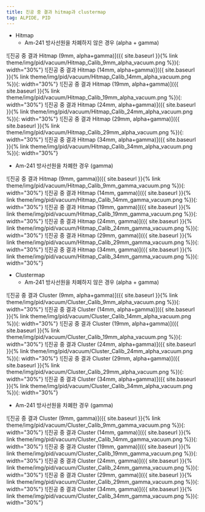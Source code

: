 ```yaml
---
title: 진공 중 결과 hitmap과 clustermap
tag: ALPIDE, PID
---
```


- Hitmap
  - Am-241 방사선원을 차폐하지 않은 경우 (alpha + gamma)

![진공 중 결과 Hitmap (9mm, alpha+gamma)]({{ site.baseurl }}{% link theme/img/pid/vacuum/Hitmap_Calib_9mm_alpha_vacuum.png %}){: width="30%"}
![진공 중 결과 Hitmap (14mm, alpha+gamma)]({{ site.baseurl }}{% link theme/img/pid/vacuum/Hitmap_Calib_14mm_alpha_vacuum.png %}){: width="30%"}
![진공 중 결과 Hitmap (19mm, alpha+gamma)]({{ site.baseurl }}{% link theme/img/pid/vacuum/Hitmap_Calib_19mm_alpha_vacuum.png %}){: width="30%"}
![진공 중 결과 Hitmap (24mm, alpha+gamma)]({{ site.baseurl }}{% link theme/img/pid/vacuum/Hitmap_Calib_24mm_alpha_vacuum.png %}){: width="30%"}
![진공 중 결과 Hitmap (29mm, alpha+gamma)]({{ site.baseurl }}{% link theme/img/pid/vacuum/Hitmap_Calib_29mm_alpha_vacuum.png %}){: width="30%"}
![진공 중 결과 Hitmap (34mm, alpha+gamma)]({{ site.baseurl }}{% link theme/img/pid/vacuum/Hitmap_Calib_34mm_alpha_vacuum.png %}){: width="30%"}

  - Am-241 방사선원을 차폐한 경우 (gamma)

![진공 중 결과 Hitmap (9mm, gamma)]({{ site.baseurl }}{% link theme/img/pid/vacuum/Hitmap_Calib_9mm_gamma_vacuum.png %}){: width="30%"}
![진공 중 결과 Hitmap (14mm, gamma)]({{ site.baseurl }}{% link theme/img/pid/vacuum/Hitmap_Calib_14mm_gamma_vacuum.png %}){: width="30%"}
![진공 중 결과 Hitmap (19mm, gamma)]({{ site.baseurl }}{% link theme/img/pid/vacuum/Hitmap_Calib_19mm_gamma_vacuum.png %}){: width="30%"}
![진공 중 결과 Hitmap (24mm, gamma)]({{ site.baseurl }}{% link theme/img/pid/vacuum/Hitmap_Calib_24mm_gamma_vacuum.png %}){: width="30%"}
![진공 중 결과 Hitmap (29mm, gamma)]({{ site.baseurl }}{% link theme/img/pid/vacuum/Hitmap_Calib_29mm_gamma_vacuum.png %}){: width="30%"}
![진공 중 결과 Hitmap (34mm, gamma)]({{ site.baseurl }}{% link theme/img/pid/vacuum/Hitmap_Calib_34mm_gamma_vacuum.png %}){: width="30%"}

- Clustermap
  - Am-241 방사선원을 차폐하지 않은 경우 (alpha + gamma)

![진공 중 결과 Cluster (9mm, alpha+gamma)]({{ site.baseurl }}{% link theme/img/pid/vacuum/Cluster_Calib_9mm_alpha_vacuum.png %}){: width="30%"}
![진공 중 결과 Cluster (14mm, alpha+gamma)]({{ site.baseurl }}{% link theme/img/pid/vacuum/Cluster_Calib_14mm_alpha_vacuum.png %}){: width="30%"}
![진공 중 결과 Cluster (19mm, alpha+gamma)]({{ site.baseurl }}{% link theme/img/pid/vacuum/Cluster_Calib_19mm_alpha_vacuum.png %}){: width="30%"}
![진공 중 결과 Cluster (24mm, alpha+gamma)]({{ site.baseurl }}{% link theme/img/pid/vacuum/Cluster_Calib_24mm_alpha_vacuum.png %}){: width="30%"}
![진공 중 결과 Cluster (29mm, alpha+gamma)]({{ site.baseurl }}{% link theme/img/pid/vacuum/Cluster_Calib_29mm_alpha_vacuum.png %}){: width="30%"}
![진공 중 결과 Cluster (34mm, alpha+gamma)]({{ site.baseurl }}{% link theme/img/pid/vacuum/Cluster_Calib_34mm_alpha_vacuum.png %}){: width="30%"}

  - Am-241 방사선원을 차폐한 경우 (gamma)

![진공 중 결과 Cluster (9mm, gamma)]({{ site.baseurl }}{% link theme/img/pid/vacuum/Cluster_Calib_9mm_gamma_vacuum.png %}){: width="30%"}
![진공 중 결과 Cluster (14mm, gamma)]({{ site.baseurl }}{% link theme/img/pid/vacuum/Cluster_Calib_14mm_gamma_vacuum.png %}){: width="30%"}
![진공 중 결과 Cluster (19mm, gamma)]({{ site.baseurl }}{% link theme/img/pid/vacuum/Cluster_Calib_19mm_gamma_vacuum.png %}){: width="30%"}
![진공 중 결과 Cluster (24mm, gamma)]({{ site.baseurl }}{% link theme/img/pid/vacuum/Cluster_Calib_24mm_gamma_vacuum.png %}){: width="30%"}
![진공 중 결과 Cluster (29mm, gamma)]({{ site.baseurl }}{% link theme/img/pid/vacuum/Cluster_Calib_29mm_gamma_vacuum.png %}){: width="30%"}
![진공 중 결과 Cluster (34mm, gamma)]({{ site.baseurl }}{% link theme/img/pid/vacuum/Cluster_Calib_34mm_gamma_vacuum.png %}){: width="30%"}
